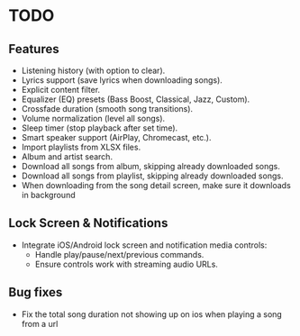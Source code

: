 # TODO

## Features
- Listening history (with option to clear).
- Lyrics support (save lyrics when downloading songs).
- Explicit content filter.
- Equalizer (EQ) presets (Bass Boost, Classical, Jazz, Custom).
- Crossfade duration (smooth song transitions).
- Volume normalization (level all songs).
- Sleep timer (stop playback after set time).
- Smart speaker support (AirPlay, Chromecast, etc.).
- Import playlists from XLSX files.
- Album and artist search.
- Download all songs from album, skipping already downloaded songs.
- Download all songs from playlist, skipping already downloaded songs.
- When downloading from the song detail screen, make sure it downloads in background

## Lock Screen & Notifications
- Integrate iOS/Android lock screen and notification media controls:
  - Handle play/pause/next/previous commands.
  - Ensure controls work with streaming audio URLs.

## Bug fixes
- Fix the total song duration not showing up on ios when playing a song from a url